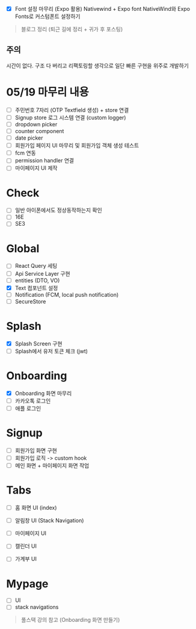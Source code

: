- [x] Font 설정 마무리 (Expo 활용)
Nativewind + Expo font
NativeWind와 Expo Fonts로 커스텀폰트 설정하기
> 블로그 정리 (퇴근 길에 정리 + 귀가 후 포스팅)

## 주의
시간이 없다. 구조 다 버리고 리팩토링할 생각으로 일단 빠른 구현을 위주로 개발하기

# 05/19 마무리 내용
- [ ] 주민번호 7자리 (OTP Textfield 생성) + store 연결
- [ ] Signup store 로그 시스템 연결 (custom logger)
- [ ] dropdown picker
- [ ] counter component
- [ ] date picker
- [ ] 회원가입 페이지 UI 마무리 및 회원가입 객체 생성 테스트
- [ ] fcm 연동
- [ ] permission handler 연결
- [ ] 마이페이지 UI 제작

# Check
- [ ] 일반 아이폰에서도 정상동작하는지 확인
- [ ] 16E
- [ ] SE3

# Global
- [ ] React Query 세팅
- [ ] Api Service Layer 구현
- [ ] entities (DTO, VO)
- [x] Text 컴포넌트 설정
- [ ] Notification (FCM, local push notification)
- [ ] SecureStore

# Splash
- [x] Splash Screen 구현
- [ ] Splash에서 유저 토큰 체크 (jwt)

# Onboarding
- [x] Onboarding 화면 마무리
- [ ] 카카오톡 로그인
- [ ] 애플 로그인

# Signup
- [ ] 회원가입 화면 구현
- [ ] 회원가입 로직 -> custom hook
- [ ] 메인 화면 + 마이페이지 화면 작업

# Tabs
- [ ] 홈 화면 UI (index)
- [ ] 알림창 UI (Stack Navigation)
- [ ] 마이페이지 UI
- [ ] 캘린더 UI
- [ ] 가계부 UI


# Mypage
- [ ] UI
- [ ] stack navigations

> 풀스택 강의 참고 (Onboarding 화면 만들기)


